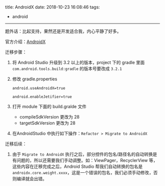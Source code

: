 title: AndroidX
date: 2018-10-23 16:08:46
tags:

- android

---
题外话：比起支持，果然还是开发适合我，内心平静了好多。

官方介绍：[AndroidX](https://developer.android.com/jetpack/androidx/)

迁移步骤：

1. 将 Android Studio 升级到 3.2 以上的版本，project 下的 gradle 里面 `com.android.tools.build:gradle` 的版本号要改成 `3.2.1`

2. 修改 gradle.properties

   `android.useAndroidX=true`

   `android.enableJetifier=true`


3. 打开 module 下面的 build.gralde 文件

   - compileSdkVersion 更改为 28
   - targetSdkVersion 更改为 28

4. 在AndroidStudio 中执行如下操作：`Refactor > Migrate to AndroidX`



迁移后续：

1.  由于 `Migrate to AndroidX` 执行之后，部分控件的包名/路径名的自动转换是有问题的，所以还需要我们手动调整。如：ViewPager，RecyclerView 等，这些内容在迁移完成之后，Android Studio 帮我们自动转换的包名是 `androidx.core.weight.xxxx`，这是一个错误的包名，我们必须手动修改，否则编译就会出错。

